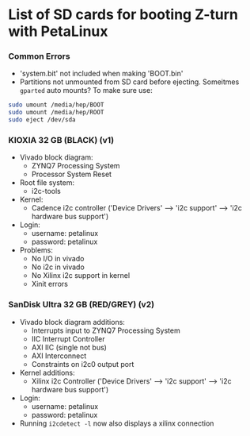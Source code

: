 # List of SD cards for booting Z-turn with PetaLinux

### Common Errors
- 'system.bit' not included when making 'BOOT.bin'
- Partitions not unmounted from SD card before ejecting. Someitmes `gparted` auto mounts? To make sure use:
```bash
sudo umount /media/hep/BOOT
sudo umount /media/hep/ROOT
sudo eject /dev/sda
```

### KIOXIA 32 GB (BLACK) (v1)
- Vivado block diagram:
  - ZYNQ7 Processing System
  - Processor System Reset
- Root file system:
  - i2c-tools
- Kernel:
  - Cadence i2c controller ('Device Drivers' --> 'i2c support' --> 'i2c hardware bus support')
- Login:
  - username: petalinux
  - password: petalinux
- Problems:
  - No I/O in vivado
  - No i2c in vivado
  - No Xilinx i2c support in kernel
  - Xinit errors

### SanDisk Ultra 32 GB (RED/GREY) (v2)
- Vivado block diagram additions:
    - Interrupts input to ZYNQ7 Processing System
    - IIC Interrupt Controller
    - AXI IIC (single not bus)
    - AXI Interconnect
    - Constraints on i2c0 output port
- Kernel additions:
  - Xilinx i2c Controller ('Device Drivers' --> 'i2c support' --> 'i2c hardware bus support')
- Login:
  - username: petalinux
  - password: petalinux
- Running `i2cdetect -l` now also displays a xilinx connection
